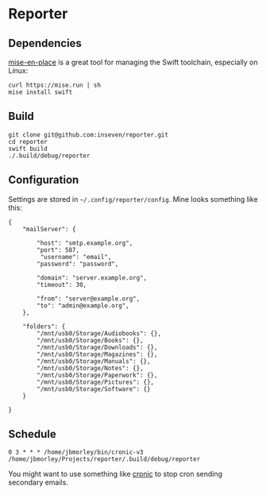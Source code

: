 # Reporter

## Dependencies

[mise-en-place](https://mise.jdx.dev) is a great tool for managing the Swift toolchain, especially on Linux:

```
curl https://mise.run | sh
mise install swift
```

## Build

```
git clone git@github.com:inseven/reporter.git
cd reporter
swift build
./.build/debug/reporter
```

## Configuration

Settings are stored in `~/.config/reporter/config`. Mine looks something like this:

```
{
    "mailServer": {

        "host": "smtp.example.org",
        "port": 587,
         "username": "email",
        "password": "password",

        "domain": "server.example.org",
        "timeout": 30,

        "from": "server@example.org",
        "to": "admin@example.org",
    },

    "folders": {
        "/mnt/usb0/Storage/Audiobooks": {},
        "/mnt/usb0/Storage/Books": {},
        "/mnt/usb0/Storage/Downloads": {},
        "/mnt/usb0/Storage/Magazines": {},
        "/mnt/usb0/Storage/Manuals": {},
        "/mnt/usb0/Storage/Notes": {},
        "/mnt/usb0/Storage/Paperwork": {},
        "/mnt/usb0/Storage/Pictures": {},
        "/mnt/usb0/Storage/Software": {}
    }

}
```

## Schedule

```
0 3 * * * /home/jbmorley/bin/cronic-v3 /home/jbmorley/Projects/reporter/.build/debug/reporter
```

You might want to use something like [cronic](https://habilis.net/cronic/) to stop cron sending secondary emails.

